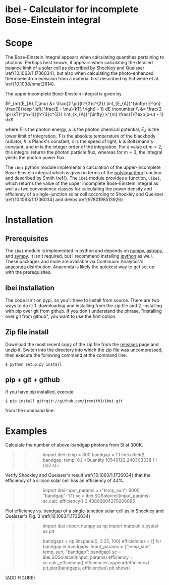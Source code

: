 ibei - Calculator for incomplete Bose-Einstein integral
=======================================================

Scope
=====
The Bose-Einstein integral appears when calculating quantities pertaining to photons. Perhaps best known, it appears when calculating the detailed balance limit of a solar cell as described by Shockley and Queisser \ref{10.1063/1.1736034}, but also when calculating the photo-enhanced thermoelectron emission from a material first described by Schwede et.al. \ref{10.1038/nmat2814}.

The upper incomplete Bose-Einstein integral is given by

$F_{m}(E_{A},T,\mu) &= \frac{2 \pi}{h^{3}c^{2}} \int_{E_{A}}^{\infty} E^{m} \frac{1}{\exp \left( \frac{E - \mu}{kT} \right) - 1} dE \nonumber \\
 &= \frac{2 \pi (kT)^{m+1}}{h^{3}c^{2}} \int_{x_{A}}^{\infty} x^{m} \frac{1}{\exp(x-u) - 1} dx$

where $E$ is the photon energy, $\mu$ is the photon chemical potential, $E_{A}$ is the lower limit of integration, $T$ is the absolute temperature of the blackbody radiator, $h$ is Planck's constant, $c$ is the speed of light, $k$ is Boltzmann's constant, and $m$ is the integer order of the integration. For a value of $m = 2$, this integral returns the photon particle flux, whereas for $m = 3$, the integral yields the photon power flux.

The `ibei` python module implements a calculation of the upper-incomplete Bose-Einstein integral which is given in terms of the [polylogarithm](https://en.wikipedia.org/wiki/Polylogarithm) function and described by Smith \ref{}. The `ibei` module provides a function, `uibei`, which returns the value of the upper incomplete Bose-Einstein integral as well as two convenience classes for calculating the power density and efficiency of a single-junction solar cell according to Shockley and Queisser \ref{10.1063/1.1736034} and deVos \ref{9780198513926}.


Installation
============

Prerequisites
-------------
The `ibei` module is implemented in python and depends on [numpy](http://www.numpy.org), [astropy](http://www.astropy.org), and [sympy](http://sympy.org/en/index.html). It isn't required, but I recommend installing [ipython](http://ipython.org) as well. These packages and more are available via Continuum Analytics's [anaconda](http://continuum.io/downloads) distribution. Anaconda is likely the quickest way to get set up with the prerequisites.

ibei installation
-----------------
The code isn't on pypi, so you'll have to install from source. There are two ways to do it: 1. downloading and installing from the zip file and 2. installing with pip over git from github. If you don't understand the phrase, "installing over git from github", you want to use the first option.

Zip file install
----------------
Download the most recent copy of the zip file from the [releases](https://github.com/jrsmith3/ibei/releases) page and unzip it. Switch into the directory into which the zip file was uncompressed, then execute the following command at the command line.

    $ python setup.py install

pip + git + github
------------------
If you have pip installed, execute

    $ pip install git+git://github.com/jrsmith3/ibei.git

from the command line.


Examples
========
Calculate the number of above-bandgap photons from Si at 300K.

>>> import ibei
>>> temp = 300
>>> bandgap = 1.1
>>> ibei.uibei(2, bandgap, temp, 0.)
<Quantity 10549122.240303338 1 / (m2 s)>

Verify Shockley and Queisser's result \ref{10.1063/1.1736034} that the efficiency of a silicon solar cell has an efficiency of 44%.

>>> import ibei
>>> input_params = {"temp_sun": 6000, "bandgap": 1.1}
>>> sc = ibei.SQSolarcell(input_params)
>>> sc.calc_efficiency()
0.43866804270206095

Plot efficiency vs. bandgap of a single-junction solar cell as in Shockley and Queisser's Fig. 3 \ref{10.1063/1.1736034}

>>> import ibei
>>> import numpy as np
>>> import matplotlib.pyplot as plt

>>> bandgaps = np.linspace(0, 3.25, 100)
>>> efficiencies = []
>>> for bandgap in bandgaps:
        input_params = {"temp_sun": temp_sun, "bandgap": bandgap}
        sc = ibei.SQSolarcell(input_params)
        efficiency = sc.calc_efficiency()
        efficiencies.append(efficiency)
>>> plt.plot(bandgaps, efficiencies)
>>> plt.show()

(ADD FIGURE)
